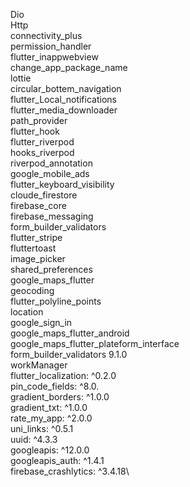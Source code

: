 Dio\
Http\
connectivity_plus\
permission_handler\
flutter_inappwebview\
change_app_package_name\
lottie\
circular_bottem_navigation\
flutter_Local_notifications\
flutter_media_downloader\
path_provider\
flutter_hook\
flutter_riverpod\
hooks_riverpod\
riverpod_annotation\
google_mobile_ads\
flutter_keyboard_visibility\
cloude_firestore\
firebase_core\
firebase_messaging\
form_builder_validators\
flutter_stripe\
fluttertoast\
image_picker\
shared_preferences\
google_maps_flutter\
geocoding\
flutter_polyline_points\
location\
google_sign_in\
google_maps_flutter_android\
google_maps_flutter_plateform_interface\
form_builder_validators 9.1.0\
workManager\
  flutter_localization: ^0.2.0\
    pin_code_fields: ^8.0.\
      gradient_borders: ^1.0.0\
  gradient_txt: ^1.0.0\
    rate_my_app: ^2.0.0\
  uni_links: ^0.5.1\
  uuid: ^4.3.3\
    googleapis: ^12.0.0\
  googleapis_auth: ^1.4.1\
   firebase_crashlytics: ^3.4.18\





